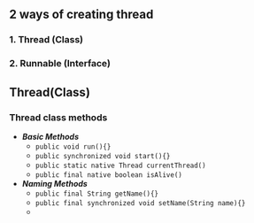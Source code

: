 ## 2 ways of creating thread
### 1. Thread (Class)
### 2. Runnable (Interface)

## Thread(Class)
### Thread class methods
- ***Basic Methods***
	- `public void run(){}`
	- `public synchronized void start(){}`
	- `public static native Thread currentThread()`
	- `public final native boolean isAlive()`
- ***Naming Methods***
	- `public final String getName(){}`
	- `public final synchronized void setName(String name){}`
	- 